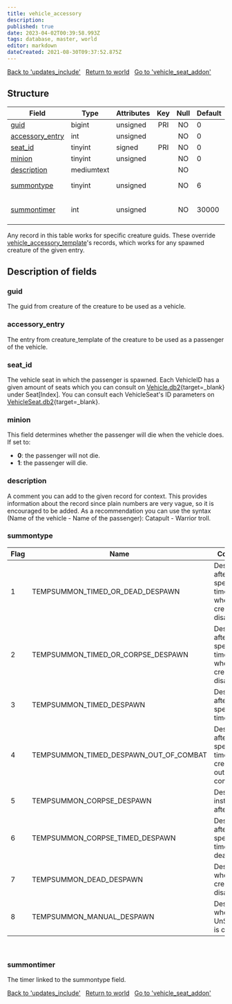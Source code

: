 ```yaml
---
title: vehicle_accessory
description:
published: true
date: 2023-04-02T00:39:58.993Z
tags: database, master, world
editor: markdown
dateCreated: 2021-08-30T09:37:52.875Z
---
```


<a href="https://trinitycore.info/en/database/master/world/updates_include" class="mt-5 v-btn v-btn--depressed v-btn--flat v-btn--outlined theme--light v-size--default darkblue--text text--lighten-3"><span class="v-btn__content"><i aria-hidden="true" class="v-icon notranslate v-icon--left mdi mdi-arrow-left theme--light"></i><span>Back to 'updates_include'</span></span></a>&nbsp;&nbsp;&nbsp;<a href="https://trinitycore.info/en/database/master/world/home" class="mt-5 v-btn v-btn--depressed v-btn--flat v-btn--outlined theme--light v-size--default darkblue--text text--lighten-3"><span class="v-btn__content"><i aria-hidden="true" class="v-icon notranslate v-icon--left mdi mdi-home-outline theme--light"></i><span>Return to world</span></span></a>&nbsp;&nbsp;&nbsp;<a href="https://trinitycore.info/en/database/master/world/vehicle_seat_addon" class="mt-5 v-btn v-btn--depressed v-btn--flat v-btn--outlined theme--light v-size--default darkblue--text text--lighten-3"><span class="v-btn__content"><span>Go to 'vehicle_seat_addon'</span><i aria-hidden="true" class="v-icon notranslate v-icon--right mdi mdi-arrow-right theme--light"></i></span></a>

## Structure

| Field | Type | Attributes | Key | Null | Default | Extra | Comment |
| --- | --- | --- | :---: | :---: | --- | --- | --- |
| [guid](#guid) | bigint | unsigned | PRI | NO | 0 |  |  |
| [accessory_entry](#accessory_entry) | int | unsigned |  | NO | 0 |  |  |
| [seat_id](#seat_id) | tinyint | signed | PRI | NO | 0 |  |  |
| [minion](#minion) | tinyint | unsigned |  | NO | 0 |  |  |
| [description](#description) | mediumtext |  |  | NO |  |  |  |
| [summontype](#summontype) | tinyint | unsigned |  | NO | 6 |  | see enum TempSummonType |
| [summontimer](#summontimer) | int | unsigned |  | NO | 30000 |  | timer, only relevant for certain summontypes |

Any record in this table works for specific creature guids. These override [vehicle_accessory_template](https://trinitycore.info/en/database/master/world/vehicle_template_accessory)'s records, which works for any spawned creature of the given entry.
&nbsp;
## Description of fields

### guid
The guid from creature of the creature to be used as a vehicle.
&nbsp;

### accessory_entry
The entry from creature_template of the creature to be used as a passenger of the vehicle.
&nbsp;

### seat_id
The vehicle seat in which the passenger is spawned. Each VehicleID has a given amount of seats which you can consult on [Vehicle.db2](https://wago.tools/db2/vehicle){target=_blank} under Seat[Index]. You can consult each VehicleSeat's ID parameters on [VehicleSeat.db2](https://wago.tools/db2/vehicleseat){target=_blank}.
&nbsp;

### minion
This field determines whether the passenger will die when the vehicle does. If set to:

- **0**: the passenger will not die.
- **1**: the passenger will die.
&nbsp;

### description
A comment you can add to the given record for context. This provides information about the record since plain numbers are very vague, so it is encouraged to be added. As a recommendation you can use the syntax (Name of the vehicle - Name of the passenger): Catapult - Warrior troll.
&nbsp;

### summontype
| Flag | Name | Comments |
| --- | --- | --- |
| 1 | TEMPSUMMON_TIMED_OR_DEAD_DESPAWN | Despawns after a specified time OR when the creature disappears.
| 2 | TEMPSUMMON_TIMED_OR_CORPSE_DESPAWN | Despawns after a specified time OR when the creature disappears.
| 3 | TEMPSUMMON_TIMED_DESPAWN | Despawns after a specified time.
| 4 | TEMPSUMMON_TIMED_DESPAWN_OUT_OF_COMBAT | Despawns after a specified time after the creature is out of combat.
| 5 | TEMPSUMMON_CORPSE_DESPAWN | Despawns instantly after death.
| 6 | TEMPSUMMON_CORPSE_TIMED_DESPAWN | Despawns after a specified time after death.
| 7 | TEMPSUMMON_DEAD_DESPAWN | Despawns when the creature disappears.
| 8 | TEMPSUMMON_MANUAL_DESPAWN	 | Despawns when UnSummon() is called.
&nbsp;

### summontimer
The timer linked to the summontype field.
&nbsp;

<a href="https://trinitycore.info/en/database/master/world/updates_include" class="mt-5 v-btn v-btn--depressed v-btn--flat v-btn--outlined theme--light v-size--default darkblue--text text--lighten-3"><span class="v-btn__content"><i aria-hidden="true" class="v-icon notranslate v-icon--left mdi mdi-arrow-left theme--light"></i><span>Back to 'updates_include'</span></span></a>&nbsp;&nbsp;&nbsp;<a href="https://trinitycore.info/en/database/master/world/home" class="mt-5 v-btn v-btn--depressed v-btn--flat v-btn--outlined theme--light v-size--default darkblue--text text--lighten-3"><span class="v-btn__content"><i aria-hidden="true" class="v-icon notranslate v-icon--left mdi mdi-home-outline theme--light"></i><span>Return to world</span></span></a>&nbsp;&nbsp;&nbsp;<a href="https://trinitycore.info/en/database/master/world/vehicle_seat_addon" class="mt-5 v-btn v-btn--depressed v-btn--flat v-btn--outlined theme--light v-size--default darkblue--text text--lighten-3"><span class="v-btn__content"><span>Go to 'vehicle_seat_addon'</span><i aria-hidden="true" class="v-icon notranslate v-icon--right mdi mdi-arrow-right theme--light"></i></span></a>
